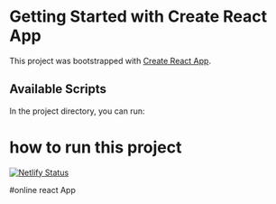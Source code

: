 # Getting Started with Create React App

This project was bootstrapped with [Create React App](https://github.com/facebook/create-react-app).

## Available Scripts

In the project directory, you can run:

# how to run this project
[![Netlify Status](https://api.netlify.com/api/v1/badges/1b167264-e728-4f6c-a7e1-196d342fcb35/deploy-status)](https://app.netlify.com/sites/wizardly-yalow-0b5e92/deploys)





#online react App




